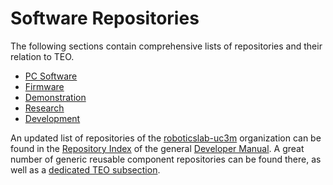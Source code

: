 # Software Repositories

The following sections contain comprehensive lists of repositories and their relation to TEO.

* [PC Software](pc.md)
* [Firmware](firmware.md)
* [Demonstration](demonstration.md)
* [Research](research.md)
* [Development](development.md)

An updated list of repositories of the [roboticslab-uc3m](https://github.com/roboticslab-uc3m) organization can be found in the [Repository Index](https://robots.uc3m.es/developer-manual/appendix/repository-index.html) of the general [Developer Manual](https://robots.uc3m.es/developer-manual/). A great number of generic reusable component repositories can be found there, as well as a [dedicated TEO subsection](https://robots.uc3m.es/developer-manual/appendix/repository-index.html#teo).
